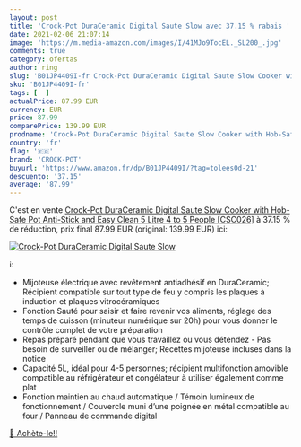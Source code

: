 ```yaml
---
layout: post
title: 'Crock-Pot DuraCeramic Digital Saute Slow avec 37.15 % rabais '
date: 2021-02-06 21:07:14
image: 'https://m.media-amazon.com/images/I/41MJo9TocEL._SL200_.jpg'
comments: true
category: ofertas
author: ring
slug: 'B01JP4409I-fr Crock-Pot DuraCeramic Digital Saute Slow Cooker with Hob-...'
sku: 'B01JP4409I-fr'
tags: [  ]
actualPrice: 87.99 EUR
currency: EUR
price: 87.99
comparePrice: 139.99 EUR
prodname: 'Crock-Pot DuraCeramic Digital Saute Slow Cooker with Hob-Safe Pot  Anti-Stick and Easy Clean  5 Litre  4 to 5 People  [CSC026]'
country: 'fr'
flag: '🇫🇷'
brand: 'CROCK-POT'
buyurl: 'https://www.amazon.fr/dp/B01JP4409I/?tag=tolees0d-21'
descuento: '37.15'
average: '87.99'
---
```


C'est en vente [Crock-Pot DuraCeramic Digital Saute Slow Cooker with Hob-Safe Pot  Anti-Stick and Easy Clean  5 Litre  4 to 5 People  [CSC026]](https://www.amazon.fr/dp/B01JP4409I/?tag=tolees0d-21)  à  37.15 % de réduction, prix final  87.99 EUR (original: 139.99 EUR) ici:

[![Crock-Pot DuraCeramic Digital Saute Slow](https://m.media-amazon.com/images/I/41MJo9TocEL._SL200_.jpg)](https://www.amazon.fr/dp/B01JP4409I/?tag=tolees0d-21)

ℹ️:

- Mijoteuse électrique avec revêtement antiadhésif en DuraCeramic; Récipient compatible sur tout type de feu y compris les plaques à induction et plaques vitrocéramiques
- Fonction Sauté pour saisir et faire revenir vos aliments, réglage des temps de cuisson (minuteur numérique sur 20h) pour vous donner le contrôle complet de votre préparation
- Repas préparé pendant que vous travaillez ou vous détendez - Pas besoin de surveiller ou de mélanger; Recettes mijoteuse incluses dans la notice
- Capacité 5L, idéal pour 4-5 personnes; récipient multifonction amovible compatible au réfrigérateur et congélateur à utiliser également comme plat
- Fonction maintien au chaud automatique / Témoin lumineux de fonctionnement / Couvercle muni d’une poignée en métal compatible au four / Panneau de commande digital

[🛒 Achète-le!!](https://www.amazon.fr/dp/B01JP4409I/?tag=tolees0d-21)
